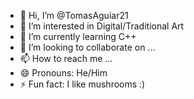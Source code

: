 - 👋 Hi, I’m @TomasAguiar21
- 👀 I’m interested in Digital/Traditional Art
- 🌱 I’m currently learning C++
- 💞️ I’m looking to collaborate on ...
- 📫 How to reach me ...
- 😄 Pronouns: He/Him
- ⚡ Fun fact: I like mushrooms :)
